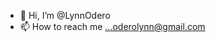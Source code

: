 - 👋 Hi, I’m @LynnOdero
- 📫 How to reach me ...oderolynn@gmail.com

<!---
LynnOdero/LynnOdero is a ✨ special ✨ repository because its `README.md` (this file) appears on your GitHub profile.
You can click the Preview link to take a look at your changes.
--->
